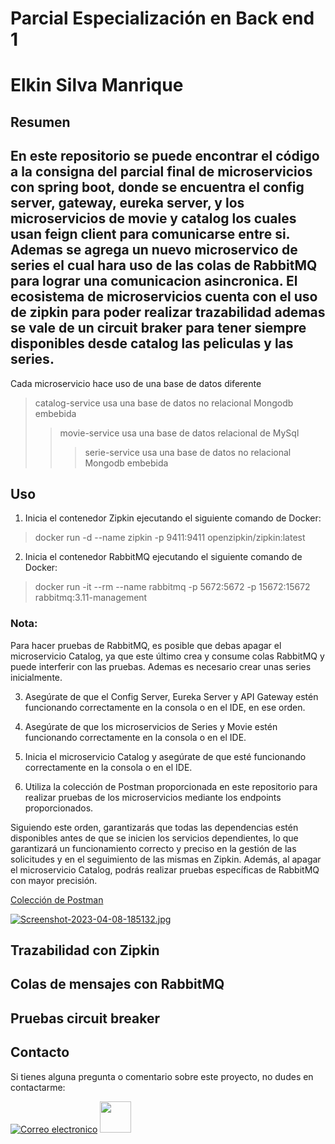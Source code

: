 # Parcial Especialización en Back end 1

# Elkin Silva Manrique

## Resumen

En este repositorio se puede encontrar el código a la consigna del parcial final de microservicios con spring boot, donde se
encuentra el
config server, gateway, eureka server, y los microservicios de movie y catalog los cuales usan feign client para
comunicarse entre si. Ademas se agrega un nuevo microservico de series el cual hara uso de las colas de RabbitMQ 
para lograr una comunicacion asincronica. El ecosistema de microservicios cuenta con el uso de zipkin
para poder realizar trazabilidad ademas se vale de un circuit braker para tener siempre disponibles desde catalog las
peliculas y las series.
---
Cada microservicio hace uso de una base de datos diferente

> catalog-service usa una base de datos no relacional Mongodb embebida 
> > movie-service usa una base de datos relacional de MySql
> > >serie-service usa una base de datos no relacional Mongodb embebida

## Uso

1. Inicia el contenedor Zipkin ejecutando el siguiente comando de Docker:

>docker run -d --name zipkin -p 9411:9411 openzipkin/zipkin:latest

2. Inicia el contenedor RabbitMQ ejecutando el siguiente comando de Docker:

>docker run -it --rm --name rabbitmq -p 5672:5672 -p 15672:15672 rabbitmq:3.11-management
 
### Nota: 
Para hacer pruebas de RabbitMQ, es posible que debas apagar el microservicio Catalog, ya que este último crea y consume colas RabbitMQ 
y puede interferir con las pruebas. Ademas es necesario crear unas series inicialmente.

3. Asegúrate de que el Config Server, Eureka Server y API Gateway estén funcionando 
correctamente en la consola o en el IDE, en ese orden.

4. Asegúrate de que los microservicios de Series y Movie estén 
funcionando correctamente en la consola o en el IDE.

5. Inicia el microservicio Catalog y asegúrate de que esté funcionando
correctamente en la consola o en el IDE.

6. Utiliza la colección de Postman proporcionada en este repositorio para realizar pruebas de 
los microservicios mediante los endpoints proporcionados.

Siguiendo este orden, garantizarás que todas las dependencias estén disponibles antes de que se inicien los servicios dependientes,
lo que garantizará un funcionamiento correcto y preciso en la gestión de las solicitudes y en el seguimiento de las mismas en Zipkin.
Además, al apagar el microservicio Catalog, podrás realizar pruebas específicas de RabbitMQ con mayor precisión.

[Colección de Postman](./Parcial-microservicios-elkin-silva-part-2.postman_collection.json)

[![Screenshot-2023-04-08-185132.jpg](https://i.postimg.cc/sXSjswdB/Screenshot-2023-04-08-185132.jpg)](https://postimg.cc/qhJVGc70)

## Trazabilidad con Zipkin

## Colas de mensajes con RabbitMQ

## Pruebas circuit breaker

## Contacto

Si tienes alguna pregunta o comentario sobre este proyecto, no dudes en contactarme:

[![Correo electronico](https://ssl.gstatic.com/ui/v1/icons/mail/rfr/logo_gmail_lockup_dark_1x_r5.png)](mailto:elkinsilvamanrique@gmail.com)
[<img src="https://cdn-icons-png.flaticon.com/512/174/174857.png" width="50" height="50">](https://www.linkedin.com/in/elkinssm/)

